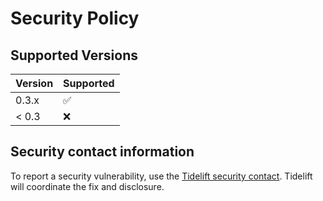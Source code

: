 # Security Policy

## Supported Versions

| Version | Supported          |
| ------- | ------------------ |
| 0.3.x   | :white_check_mark: |
| < 0.3   | :x:                |

## Security contact information

To report a security vulnerability, use the
[Tidelift security contact](https://tidelift.com/security).
Tidelift will coordinate the fix and disclosure.
